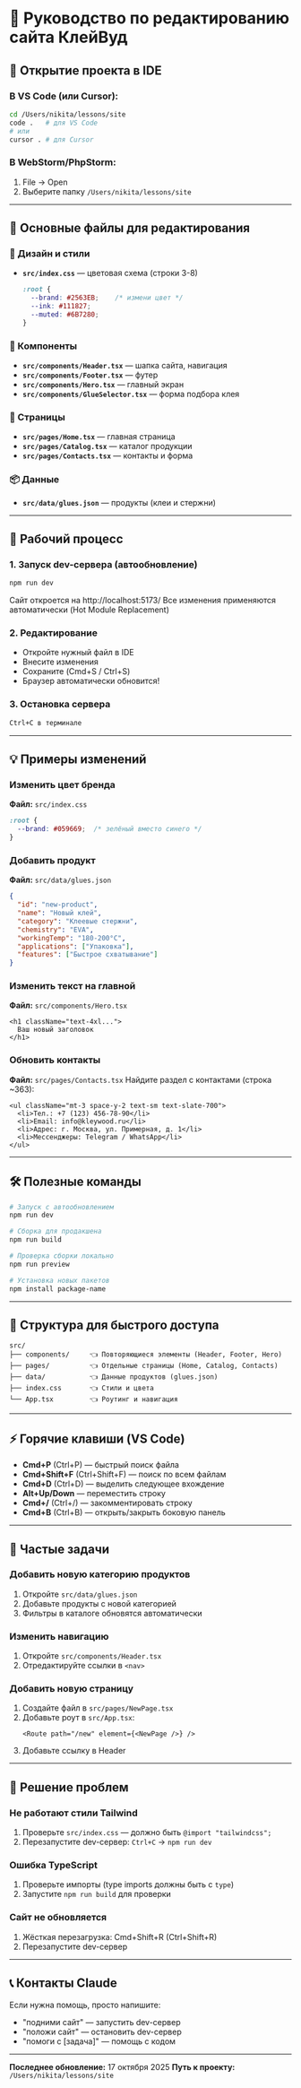 # 📝 Руководство по редактированию сайта КлейВуд

## 🔧 Открытие проекта в IDE

### В VS Code (или Cursor):
```bash
cd /Users/nikita/lessons/site
code .   # для VS Code
# или
cursor . # для Cursor
```

### В WebStorm/PhpStorm:
1. File → Open
2. Выберите папку `/Users/nikita/lessons/site`

---

## 📝 Основные файлы для редактирования

### 🎨 Дизайн и стили
- **`src/index.css`** — цветовая схема (строки 3-8)
  ```css
  :root {
    --brand: #2563EB;    /* измени цвет */
    --ink: #111827;
    --muted: #6B7280;
  }
  ```

### 🧩 Компоненты
- **`src/components/Header.tsx`** — шапка сайта, навигация
- **`src/components/Footer.tsx`** — футер
- **`src/components/Hero.tsx`** — главный экран
- **`src/components/GlueSelector.tsx`** — форма подбора клея

### 📄 Страницы
- **`src/pages/Home.tsx`** — главная страница
- **`src/pages/Catalog.tsx`** — каталог продукции
- **`src/pages/Contacts.tsx`** — контакты и форма

### 📦 Данные
- **`src/data/glues.json`** — продукты (клеи и стержни)

---

## 🚀 Рабочий процесс

### 1. Запуск dev-сервера (автообновление)
```bash
npm run dev
```
Сайт откроется на http://localhost:5173/
Все изменения применяются автоматически (Hot Module Replacement)

### 2. Редактирование
- Откройте нужный файл в IDE
- Внесите изменения
- Сохраните (Cmd+S / Ctrl+S)
- Браузер автоматически обновится!

### 3. Остановка сервера
```bash
Ctrl+C в терминале
```

---

## 💡 Примеры изменений

### Изменить цвет бренда
**Файл:** `src/index.css`
```css
:root {
  --brand: #059669;  /* зелёный вместо синего */
}
```

### Добавить продукт
**Файл:** `src/data/glues.json`
```json
{
  "id": "new-product",
  "name": "Новый клей",
  "category": "Клеевые стержни",
  "chemistry": "EVA",
  "workingTemp": "180-200°C",
  "applications": ["Упаковка"],
  "features": ["Быстрое схватывание"]
}
```

### Изменить текст на главной
**Файл:** `src/components/Hero.tsx`
```tsx
<h1 className="text-4xl...">
  Ваш новый заголовок
</h1>
```

### Обновить контакты
**Файл:** `src/pages/Contacts.tsx`
Найдите раздел с контактами (строка ~363):
```tsx
<ul className="mt-3 space-y-2 text-sm text-slate-700">
  <li>Тел.: +7 (123) 456-78-90</li>
  <li>Email: info@kleywood.ru</li>
  <li>Адрес: г. Москва, ул. Примерная, д. 1</li>
  <li>Мессенджеры: Telegram / WhatsApp</li>
</ul>
```

---

## 🛠 Полезные команды

```bash
# Запуск с автообновлением
npm run dev

# Сборка для продакшена
npm run build

# Проверка сборки локально
npm run preview

# Установка новых пакетов
npm install package-name
```

---

## 📁 Структура для быстрого доступа

```
src/
├── components/     👈 Повторяющиеся элементы (Header, Footer, Hero)
├── pages/          👈 Отдельные страницы (Home, Catalog, Contacts)
├── data/           👈 Данные продуктов (glues.json)
├── index.css       👈 Стили и цвета
└── App.tsx         👈 Роутинг и навигация
```

---

## ⚡️ Горячие клавиши (VS Code)

- **Cmd+P** (Ctrl+P) — быстрый поиск файла
- **Cmd+Shift+F** (Ctrl+Shift+F) — поиск по всем файлам
- **Cmd+D** (Ctrl+D) — выделить следующее вхождение
- **Alt+Up/Down** — переместить строку
- **Cmd+/** (Ctrl+/) — закомментировать строку
- **Cmd+B** (Ctrl+B) — открыть/закрыть боковую панель

---

## 🎯 Частые задачи

### Добавить новую категорию продуктов
1. Откройте `src/data/glues.json`
2. Добавьте продукты с новой категорией
3. Фильтры в каталоге обновятся автоматически

### Изменить навигацию
1. Откройте `src/components/Header.tsx`
2. Отредактируйте ссылки в `<nav>`

### Добавить новую страницу
1. Создайте файл в `src/pages/NewPage.tsx`
2. Добавьте роут в `src/App.tsx`:
   ```tsx
   <Route path="/new" element={<NewPage />} />
   ```
3. Добавьте ссылку в Header

---

## 🐛 Решение проблем

### Не работают стили Tailwind
1. Проверьте `src/index.css` — должно быть `@import "tailwindcss";`
2. Перезапустите dev-сервер: `Ctrl+C` → `npm run dev`

### Ошибка TypeScript
1. Проверьте импорты (type imports должны быть с `type`)
2. Запустите `npm run build` для проверки

### Сайт не обновляется
1. Жёсткая перезагрузка: Cmd+Shift+R (Ctrl+Shift+R)
2. Перезапустите dev-сервер

---

## 📞 Контакты Claude

Если нужна помощь, просто напишите:
- "подними сайт" — запустить dev-сервер
- "положи сайт" — остановить dev-сервер
- "помоги с [задача]" — помощь с кодом

---

**Последнее обновление:** 17 октября 2025
**Путь к проекту:** `/Users/nikita/lessons/site`
